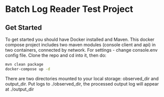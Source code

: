 # Batch Log Reader Test Project

## Get Started

To get started you should have Docker installed and Maven. This docker compose project includes two maven modules (console 
client and api) in two containers, connected by network. For settings - change console.env config file.
Clone the repo and cd into it, then do: 

```bash
mvn clean package
docker-compose up -d
``` 

There are two directories mounted to your local storage: observed_dir and output_dir. Put logs to ./observed_dir, the processed output log will appear at ./output_dir
